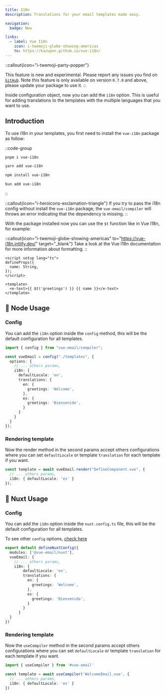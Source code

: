 ```yaml
---
title: I18n
description: Translations for your email templates made easy.

navigation:
  badge: New

links:
  - label: Vue I18n
    icon: i-twemoji-globe-showing-americas
    to: https://kazupon.github.io/vue-i18n/
---
```


::callout{icon="i-twemoji-party-popper"}

This feature is new and experimental. Please report any issues you find on [`GitHub`](https://github.com/Dave136/vue-email/issues). Note this feature is only available on version `0.7.0` and above, please update your package to use it.
::

Inside configuration object, now you can add the `i18n` option. This is useful for adding translations to the templates with the multiple languages that you want to use.


## Introduction

To use i18n in your templates, you first need to install the `vue-i18n` package as follow:

::code-group

```sh [pnpm]
pnpm i vue-i18n
```

```bash [yarn]
yarn add vue-i18n
```

```bash [npm]
npm install vue-i18n
```

```bash [bun]
bun add vue-i18n
```
::

::callout{icon="i-heroicons-exclamation-triangle"}
If you try to pass the i18n config without install the `vue-i18n` package, the `vue-email/compiler` will throws an error indicating that the dependency is missing.
::

With the package installed now you can use the `$t` function like in Vue I18n, for example:

::callout{icon="i-twemoji-globe-showing-americas" to="https://vue-i18n.intlify.dev/" target="_blank"}
Take a look at the Vue I18n documentation for more information about formatting.
::

```vue
<script setup lang="ts">
defineProps({
  name: String,
});
</script>

<template>
  <e-text>{{ $t('greetings') }} {{ name }}</e-text>
</template>
```

## 📧 Node Usage

### Config

You can add the `i18n` option inside the `config` method, this will be the default configuration for all templates.

```ts
import { config } from "vue-email/compiler";

const vueEmail = config("./templates", {
  options: {
    // ... others params,
    i18n: {
      defaultLocale: 'en',
      translations: {
        en: {
          greetings: 'Welcome',
        },
        es: {
          greetings: 'Bienvenido',
        }
      }
    }
  }
});
```

### Rendering template

Now the render method in the second params accept others configurations where you can set `defaultLocale` or template `translation` for each template if you want.

```ts
const template = await vueEmail.render("DefineComponent.vue", {
  // ... others params,
  i18n: { defaultLocale: 'es' }
});
```



## 💚 Nuxt Usage

### Config

You can add the `i18n` option inside the `nuxt.config.ts` file, this will be the default configuration for all templates.

To see other `config` options, [check here](/getting-started/installation#options)

```ts
export default defineNuxtConfig({
  modules: ['@vue-email/nuxt'],
  vueEmail: {
    // ... others params,
    i18n: {
        defaultLocale: 'en',
        translations: {
          en: {
            greetings: 'Welcome',
          },
          es: {
            greetings: 'Bienvenido',
          }
        }
      }
  }
})
```

### Rendering template

Now the `useCompiler` method in the second params accept others configurations where you can set `defaultLocale` or template `translation` for each template if you want.

```ts
import { useCompiler } from '#vue-email'

const template = await useCompiler('WelcomeEmail.vue', {
  // ... others params,
  i18n: { defaultLocale: 'es' }
})
```
